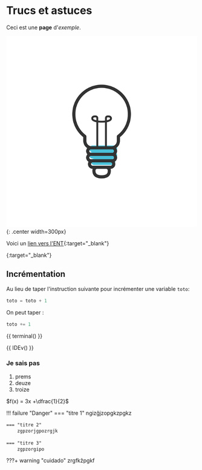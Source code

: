 # Trucs et astuces

Ceci est une **page** d'*exemple*.

![texte alternatif](../../images/ampoule.png){: .center width=300px} 

Voici un [lien vers l'ENT](https://lyceeconnecte.fr){:target="_blank"} 

[](){:target="_blank"} 
## Incrémentation

Au lieu de taper l'instruction suivante pour incrémenter une variable `toto`:

```python
toto = toto + 1
```

On peut taper :

```python
toto += 1
```

{{ terminal() }}


{{ IDEv() }}


### Je sais pas 

1. prems
2. deuze
3. troize


$f(x) = 3x +\dfrac{1}{2}$

!!! failure "Danger"
    === "titre 1"
        ngizĝjzopgkzpgkz

    === "titre 2"
        zgpzorjgpozrgjk

    === "titre 3"
        zgpzorgipo


???+ warning "cuidado"
    zrgfkẑpgkf 